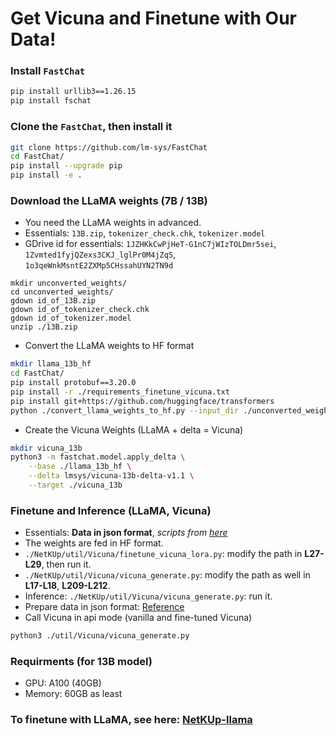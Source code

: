 # Get Vicuna and Finetune with Our Data!
### Install `FastChat`

```BASH
pip install urllib3==1.26.15
pip install fschat
```

### Clone the `FastChat`, then install it

```BASH
git clone https://github.com/lm-sys/FastChat
cd FastChat/
pip install --upgrade pip
pip install -e .
```

### Download the LLaMA weights (7B / 13B) 
- You need the LLaMA weights in advanced.
- Essentials: `13B.zip`, `tokenizer_check.chk`, `tokenizer.model`
- GDrive id for essentials: `1JZHKkCwPjHeT-G1nC7jWIzTOLDmr5sei`, `1Zvmted1fyjQZexs3CKJ_lglPr0M4jZqS`, `1o3qeWnkMsntE2ZXMp5CHssahUYN2TN9d`

```
mkdir unconverted_weights/
cd unconverted_weights/
gdown id_of_13B.zip
gdown id_of_tokenizer_check.chk
gdown id_of_tokenizer.model
unzip ./13B.zip
```

- Convert the LLaMA weights to HF format

```BASH
mkdir llama_13b_hf
cd FastChat/
pip install protobuf==3.20.0
pip install -r ./requirements_finetune_vicuna.txt
pip install git+https://github.com/huggingface/transformers
python ./convert_llama_weights_to_hf.py --input_dir ./unconverted_weights --model_size 13B --output_dir ./llama_13b_hf
```

- Create the Vicuna Weights (LLaMA + delta = Vicuna)

```BASH
mkdir vicuna_13b
python3 -m fastchat.model.apply_delta \
    --base ./llama_13b_hf \
    --delta lmsys/vicuna-13b-delta-v1.1 \
    --target ./vicuna_13b
```

### Finetune and Inference (LLaMA, Vicuna)
- Essentials: **Data in json format**, *scripts from [here](https://github.com/theQuert/NetKUp/tree/main/util/Vicuna)*
- The weights are fed in HF format.
- `./NetKUp/util/Vicuna/finetune_vicuna_lora.py`: modify the path in **L27-L29**, then run it.
- `./NetKUp/util/Vicuna/vicuna_generate.py`: modify the path as well in **L17-L18**, **L209-L212**.
- Inference: `./NetKUp/util/Vicuna/vicuna_generate.py`: run it.
- Prepare data in json format: [Reference](https://github.com/theQuert/NetKUp/blob/main/util/Vicuna/json_sample.py)
- Call Vicuna in api mode (vanilla and fine-tuned Vicuna)

```BASH
python3 ./util/Vicuna/vicuna_generate.py
```

### Requirments (for 13B model)
- GPU: A100 (40GB)
- Memory: 60GB as least

### To finetune with LLaMA, see here: [NetKUp-llama](https://github.com/theQuert/NetKUp-llama)
